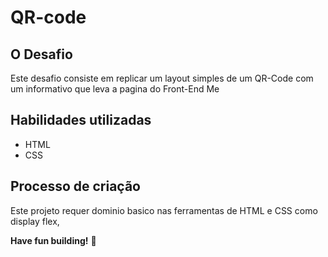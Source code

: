 
# QR-code

## O Desafio

Este desafio consiste em replicar um layout simples de um QR-Code com um informativo que leva a pagina do Front-End Me



## Habilidades utilizadas

- HTML
- CSS

## Processo de criação

Este projeto requer dominio basico nas ferramentas de  HTML e CSS como display flex, 

**Have fun building!** 🚀
